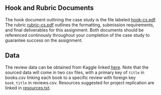 ## Hook and Rubric Documents

The hook document outlining the case study is the file labeled [hook-cs.pdf](hook-cs.pdf). The rubric [rubric-cs.pdf](rubric-cs.pdf) outlines the formatting, submission requirements, and final deliverables for this assignment. Both documents should be referenced continously throughout your completion of the case study to guarantee success on the assignment.


## Data

The review data can be obtained from Kaggle linked [here](https://www.kaggle.com/datasets/mohamedbakhet/amazon-books-reviews). Note that the sourced data will come in two csv files, with a primary key of `title` in books.csv linking each book to a specific review with foreign key `book_title` in reviews.csv. Resources suggested for project replication are linked in [resources.txt](resources.txt).

